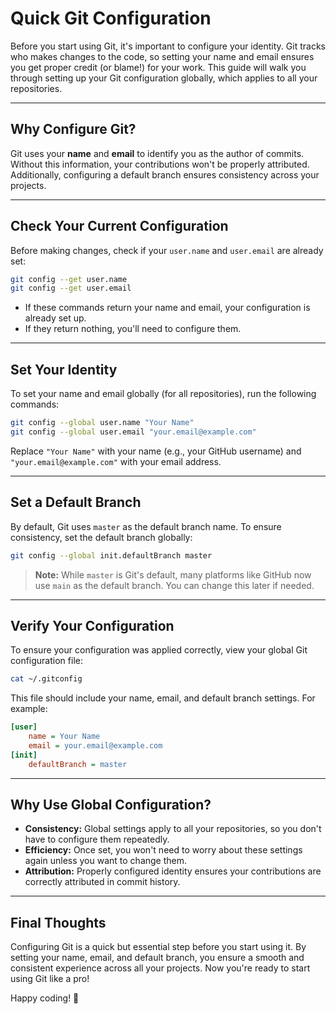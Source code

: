# Quick Git Configuration

Before you start using Git, it's important to configure your identity. Git tracks who makes changes to the code, so setting your name and email ensures you get proper credit (or blame!) for your work. This guide will walk you through setting up your Git configuration globally, which applies to all your repositories.

---

## Why Configure Git?

Git uses your **name** and **email** to identify you as the author of commits. Without this information, your contributions won't be properly attributed. Additionally, configuring a default branch ensures consistency across your projects.

---

## Check Your Current Configuration

Before making changes, check if your `user.name` and `user.email` are already set:

```bash
git config --get user.name
git config --get user.email
```

- If these commands return your name and email, your configuration is already set up.
- If they return nothing, you'll need to configure them.

---

## Set Your Identity

To set your name and email globally (for all repositories), run the following commands:

```bash
git config --global user.name "Your Name"
git config --global user.email "your.email@example.com"
```

Replace `"Your Name"` with your name (e.g., your GitHub username) and `"your.email@example.com"` with your email address.

---

## Set a Default Branch

By default, Git uses `master` as the default branch name. To ensure consistency, set the default branch globally:

```bash
git config --global init.defaultBranch master
```

> **Note:** While `master` is Git's default, many platforms like GitHub now use `main` as the default branch. You can change this later if needed.

---

## Verify Your Configuration

To ensure your configuration was applied correctly, view your global Git configuration file:

```bash
cat ~/.gitconfig
```

This file should include your name, email, and default branch settings. For example:

```ini
[user]
    name = Your Name
    email = your.email@example.com
[init]
    defaultBranch = master
```

---

## Why Use Global Configuration?

- **Consistency:** Global settings apply to all your repositories, so you don't have to configure them repeatedly.
- **Efficiency:** Once set, you won't need to worry about these settings again unless you want to change them.
- **Attribution:** Properly configured identity ensures your contributions are correctly attributed in commit history.

---

## Final Thoughts

Configuring Git is a quick but essential step before you start using it. By setting your name, email, and default branch, you ensure a smooth and consistent experience across all your projects. Now you're ready to start using Git like a pro!

Happy coding! 🚀
